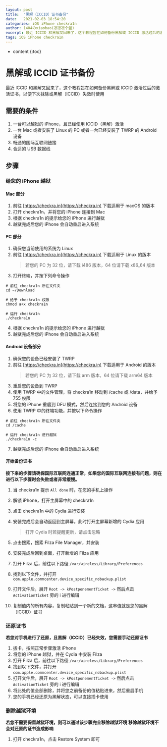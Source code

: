 ```yaml
---
layout: post
title:  "黑解（ICCID）证书备份"
date:   2021-02-03 18:54:20
categories: iOS iPhone checkra1n
author: 1404のxiaobao(凛凛凛个鳖)
excerpt: 最近 ICCID 和黑解又回来了，这个教程旨在如何备份黑解或 ICCID 激活过后的激活证书，以便下次抹除或黑解（ICCID）失效时使用
tags: iOS iPhone checkra1n
---
```


* content
{:toc}

# 黑解或 ICCID 证书备份
最近 ICCID 和黑解又回来了，这个教程旨在如何备份黑解或 ICCID 激活过后的激活证书，以便下次抹除或黑解（ICCID）失效时使用

## 需要的条件
1. 一台可以越狱的 iPhone，且已经使用 ICCID（黑解）激活
2. 一台 Mac 或者安装了 Linux 的 PC 或者一台已经安装了 TWRP 的 Android 设备
3. 畅通的国际互联网链接
4. 合适的 USB 数据线

## 步骤
### 给您的 iPhone 越狱
#### Mac 部分
1. 前往 [https://checkra.in](https://checkra.in) 下载适用于 macOS 的版本
2. 打开 checkra1n，并将您的 iPhone 连接到 Mac
3. 根据 checkra1n 的提示给您的 iPhone 进行越狱
4. 越狱完成后您的 iPhone 会自动重启进入系统

#### PC 部分
1. 确保您当前使用的系统为 Linux
2. 前往 [https://checkra.in](https://checkra.in) 下载适用于 Linux 的版本
   >若您的 PC 为 32 位，请下载 i486 版本，64 位请下载 x86_64 版本
3. 打开终端，并按下列命令操作

```shell
# 前往 checkra1n 所在文件夹
cd ~/Download

# 给予 checkra1n 权限
chmod a+x checkra1n

# 运行 checkra1n
./checkra1n
```

4. 根据 checkra1n 的提示给您的 iPhone 进行越狱
5. 越狱完成后您的 iPhone 会自动重启进入系统

#### Android 设备部分
1. 确保您的设备已经安装了 TWRP
2. 前往 [https://checkra.in](https://checkra.in) 下载适用于 Android 的版本
   >若您的 PC 为 32 位，请下载 arm 版本，64 位请下载 arm64 版本
3. 重启您的设备到 TWRP
4. 使用 TWRP 中的文件管理，将 checkra1n 移动到 /cache 或 /data，并给予 755 权限
5. 将您的 iPhone 重启到 DFU 模式，然后连接到您的 Android 设备
6. 使用 TWRP 中的终端功能，并按以下命令操作

```shell
# 前往 checkra1n 所在文件夹
cd /cache

# 运行 checkra1n 进行越狱
./checkra1n -c
```

7. 越狱完成后您的 iPhone 会自动重启进入系统
#### 开始备份证书
**接下来的步骤请确保国际互联网连通正常，如果您的国际互联网连接有问题，则在进行以下步骤时会失败或者非常缓慢。**

1. 当 checkra1n 提示 `All done` 时，在您的手机上操作
2. 解锁 iPhone，打开主屏幕中的 checkra1n
3. 点击 checkra1n 中的 Cydia 进行安装

4. 安装完成后会自动返回到主屏幕，此时打开主屏幕新增的 Cydia 应用
   >打开 Cydia 时若提醒更新，请点击忽略
5. 点击搜索，搜索 Filza File Manager，并安装
6. 安装完成后回到桌面，打开新增的 Filza 应用
7. 打开 Filza 后，前往以下路径
   `/var/wireless/Library/Preferences`
8. 找到以下文件，并打开
   `com.apple.commcenter.device_specific_nobackup.plist`
9. 打开文件后，展开 `Root -> kPostponementTicket ->` 然后点击 `ActivationTicket` 旁的 i 进行编辑
10. 复制值内的所有内容，复制粘贴到一个新的文档，这串值就是您的黑解（ICCID）证书

### 还原证书
**若您对手机进行了还原，且黑解（ICCID）已经失效，您需要手动还原证书**

1. 拔卡，按照正常步骤激活 iPhone
2. 将您的 iPhone 越狱，并在 Cydia 中安装 Filza
3. 打开 Filza 后，前往以下路径
   `/var/wireless/Library/Preferences`
4. 找到以下文件，并打开
   `com.apple.commcenter.device_specific_nobackup.plist`
5. 打开文件后，展开 `Root -> kPostponementTicket ->` 然后点击 `ActivationTicket` 旁的 i 进行编辑
6. 将此处的值全部删除，并将您之前备份的值粘贴进来，然后重启手机
7. 您的手机已经还原为黑解状态，可以直接插卡使用

### 删除越狱环境
**若您不需要保留越狱环境，则可以通过该步骤完全移除越狱环境**
**移除越狱环境不会对还原的证书造成影响**
1. 打开 checkra1n，点击 Restore System 即可
